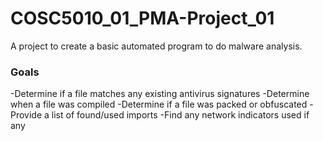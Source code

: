 # COSC5010_01_PMA-Project_01
A project to create a basic automated program to do malware analysis.
### Goals
-Determine if a file matches any existing antivirus signatures
-Determine when a file was compiled
-Determine if a file was packed or obfuscated
-Provide a list of found/used imports
-Find any network indicators used if any
